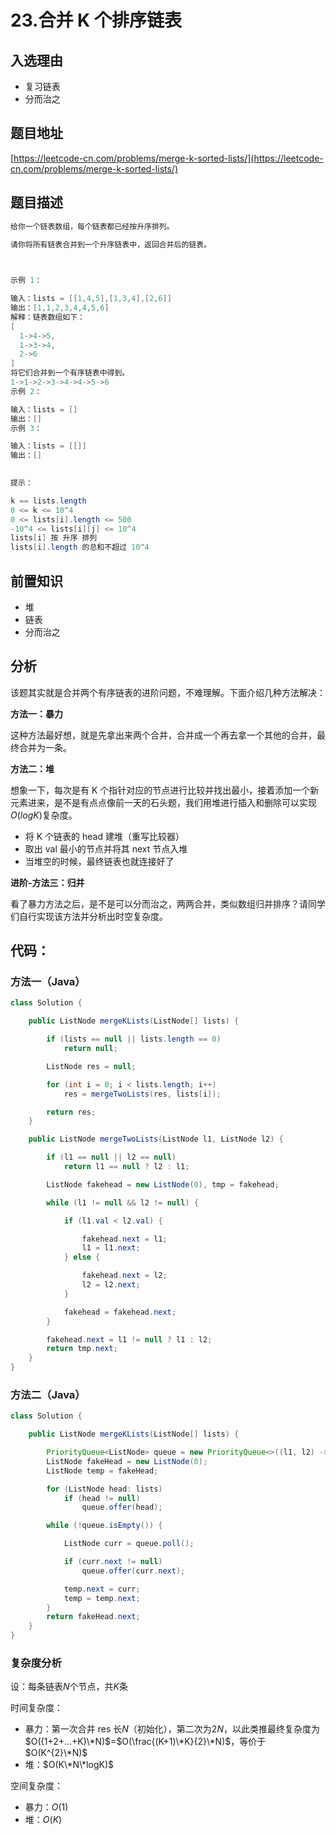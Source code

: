 # 23.合并 K 个排序链表

## 入选理由

- 复习链表
- 分而治之

## 题目地址

[https://leetcode-cn.com/problems/merge-k-sorted-lists/](https://leetcode-cn.com/problems/merge-k-sorted-lists/)

## 题目描述

```java
给你一个链表数组，每个链表都已经按升序排列。

请你将所有链表合并到一个升序链表中，返回合并后的链表。

 

示例 1：

输入：lists = [[1,4,5],[1,3,4],[2,6]]
输出：[1,1,2,3,4,4,5,6]
解释：链表数组如下：
[
  1->4->5,
  1->3->4,
  2->6
]
将它们合并到一个有序链表中得到。
1->1->2->3->4->4->5->6
示例 2：

输入：lists = []
输出：[]
示例 3：

输入：lists = [[]]
输出：[]
 

提示：

k == lists.length
0 <= k <= 10^4
0 <= lists[i].length <= 500
-10^4 <= lists[i][j] <= 10^4
lists[i] 按 升序 排列
lists[i].length 的总和不超过 10^4
```

## 前置知识

- 堆
- 链表
- 分而治之

## 分析

该题其实就是合并两个有序链表的进阶问题，不难理解。下面介绍几种方法解决：

**方法一：暴力**

这种方法最好想，就是先拿出来两个合并，合并成一个再去拿一个其他的合并，最终合并为一条。

**方法二：堆**

想象一下，每次是有 K 个指针对应的节点进行比较并找出最小，接着添加一个新元素进来，是不是有点点像前一天的石头题，我们用堆进行插入和删除可以实现$O(logK)$复杂度。

- 将 K 个链表的 head 建堆（重写比较器）
- 取出 val 最小的节点并将其 next 节点入堆
- 当堆空的时候，最终链表也就连接好了

**进阶-方法三：归并**

看了暴力方法之后，是不是可以分而治之，两两合并，类似数组归并排序？请同学们自行实现该方法并分析出时空复杂度。

## 代码：

### 方法一（Java）

```java
class Solution {

    public ListNode mergeKLists(ListNode[] lists) {

        if (lists == null || lists.length == 0)
            return null;

        ListNode res = null;

        for (int i = 0; i < lists.length; i++)
            res = mergeTwoLists(res, lists[i]);

        return res;
    }

    public ListNode mergeTwoLists(ListNode l1, ListNode l2) {

        if (l1 == null || l2 == null)
            return l1 == null ? l2 : l1;

        ListNode fakehead = new ListNode(0), tmp = fakehead;

        while (l1 != null && l2 != null) {

            if (l1.val < l2.val) {

                fakehead.next = l1;
                l1 = l1.next;
            } else {

                fakehead.next = l2;
                l2 = l2.next;
            }

            fakehead = fakehead.next;
        }

        fakehead.next = l1 != null ? l1 : l2;
        return tmp.next;
    }
}
```

### 方法二（Java）

```java
class Solution {

    public ListNode mergeKLists(ListNode[] lists) {

        PriorityQueue<ListNode> queue = new PriorityQueue<>((l1, l2) -> l1.val - l2.val);
        ListNode fakeHead = new ListNode(0);
        ListNode temp = fakeHead;

        for (ListNode head: lists)
            if (head != null)
                queue.offer(head);

        while (!queue.isEmpty()) {

            ListNode curr = queue.poll();

            if (curr.next != null)
                queue.offer(curr.next);

            temp.next = curr;
            temp = temp.next;
        }
        return fakeHead.next;
    }
}
```

### 复杂度分析

设：每条链表$N$个节点，共$K$条

时间复杂度：

- 暴力：第一次合并 res 长$N$（初始化），第二次为$2N$，以此类推最终复杂度为$O((1+2+...+K)\*N)$=$O(\frac{(K+1)\*K}{2}\*N)$，等价于$O(K^{2}\*N)$
- 堆：$O(K\*N\*logK)$

空间复杂度：

- 暴力：$O(1)$
- 堆：$O(K)$
